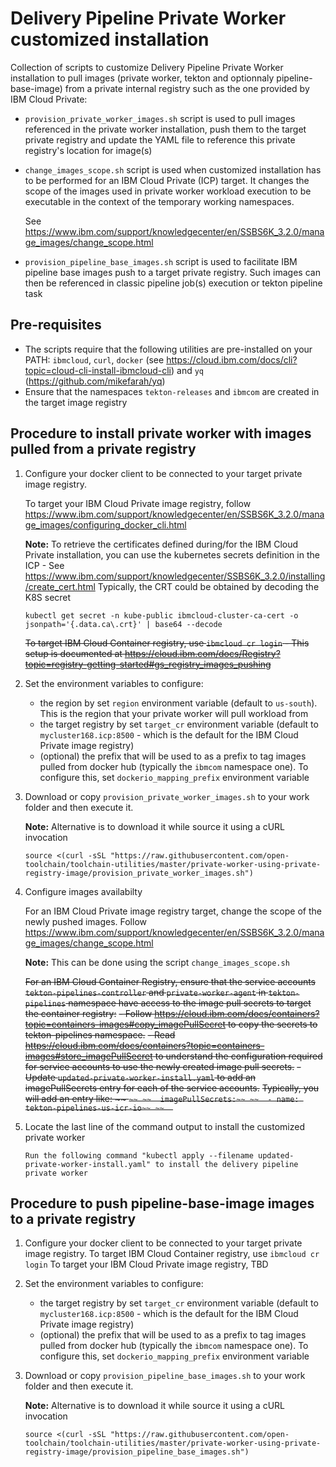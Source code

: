Delivery Pipeline Private Worker customized installation
================

Collection of scripts to customize Delivery Pipeline Private Worker installation to pull images (private worker, tekton and optionnaly pipeline-base-image) from a private internal registry such as the one provided by IBM Cloud Private:
- `provision_private_worker_images.sh` script is used to pull images referenced in the private worker installation, push them to the target private registry and update the YAML file to reference this private registry's location for image(s)
- `change_images_scope.sh` script is used when customized installation has to be performed for an IBM Cloud Private (ICP) target. It changes the scope of the images used in private worker workload execution to be executable in the context of the temporary working namespaces.
  
  See https://www.ibm.com/support/knowledgecenter/en/SSBS6K_3.2.0/manage_images/change_scope.html
- `provision_pipeline_base_images.sh` script is used to facilitate IBM pipeline base images push to a target private registry. Such images can then be referenced in classic pipeline job(s) execution or tekton pipeline task

## Pre-requisites
- The scripts require that the following utilities are pre-installed on your PATH: `ibmcloud`, `curl`, `docker` (see https://cloud.ibm.com/docs/cli?topic=cloud-cli-install-ibmcloud-cli) and `yq` (https://github.com/mikefarah/yq)
- Ensure that the namespaces `tekton-releases` and `ibmcom` are created in the target image registry

## Procedure to install private worker with images pulled from a private registry

1) Configure your docker client to be connected to your target private image registry.

   To target your IBM Cloud Private image registry, follow https://www.ibm.com/support/knowledgecenter/en/SSBS6K_3.2.0/manage_images/configuring_docker_cli.html
   
   __Note:__ To retrieve the certificates defined during/for the IBM Cloud Private installation, you can use the kubernetes secrets definition in the ICP - See https://www.ibm.com/support/knowledgecenter/SSBS6K_3.2.0/installing/create_cert.html
   Typically, the CRT could be obtained by decoding the K8S secret
   ```
   kubectl get secret -n kube-public ibmcloud-cluster-ca-cert -o jsonpath='{.data.ca\.crt}' | base64 --decode
   ```

   ~~To target IBM Cloud Container registry, use `ibmcloud cr login` - This setup is documented at https://cloud.ibm.com/docs/Registry?topic=registry-getting-started#gs_registry_images_pushing~~

2) Set the environment variables to configure:
   - the region by set `region` environment variable (default to `us-south`). This is the region that your private worker will pull workload from
   - the target registry by set `target_cr` environment variable (default to `mycluster168.icp:8500` - which is the default for the IBM Cloud Private image registry)
   - (optional) the prefix that will be used to as a prefix to tag images pulled from docker hub (typically the `ibmcom` namespace one). To configure this, set `dockerio_mapping_prefix` environment variable

3) Download or copy `provision_private_worker_images.sh` to your work folder and then execute it.

   __Note:__ Alternative is to download it while source it using a cURL invocation
   
   `source <(curl -sSL "https://raw.githubusercontent.com/open-toolchain/toolchain-utilities/master/private-worker-using-private-registry-image/provision_private_worker_images.sh")` 

4) Configure images availabilty

   For an IBM Cloud Private image registry target, change the scope of the newly pushed images. 
   Follow https://www.ibm.com/support/knowledgecenter/en/SSBS6K_3.2.0/manage_images/change_scope.html

   __Note:__ This can be done using the script `change_images_scope.sh`

   ~~For an IBM Cloud Container Registry, ensure that the service accounts `tekton-pipelines-controller` and `private-worker-agent` in `tekton-pipelines` namespace have access to the image pull secrets to target the container registry:~~
   ~~- Follow https://cloud.ibm.com/docs/containers?topic=containers-images#copy_imagePullSecret to copy the secrets to tekton-pipelines namespace.~~
   ~~- Read https://cloud.ibm.com/docs/containers?topic=containers-images#store_imagePullSecret to understand the configuration required for service accounts to use the newly created image pull secrets.~~
   ~~- Update `updated-private-worker-install.yaml` to add an imagePullSecrets entry for each of the service accounts.~~
   ~~Typically, you will add an entry like:
   ~~  ```~~
   ~~  imagePullSecrets:~~
   ~~  - name: tekton-pipelines-us-icr-io~~
   ~~  ```~~

5) Locate the last line of the command output to install the customized private worker
   ```
   Run the following command "kubectl apply --filename updated-private-worker-install.yaml" to install the delivery pipeline private worker
   ```

## Procedure to push pipeline-base-image images to a private registry

1) Configure your docker client to be connected to your target private image registry.
   To target IBM Cloud Container registry, use `ibmcloud cr login`
   To target your IBM Cloud Private image registry, TBD

2) Set the environment variables to configure:
   - the target registry by set `target_cr` environment variable (default to `mycluster168.icp:8500` - which is the default for the IBM Cloud Private image registry)
   - (optional) the prefix that will be used to as a prefix to tag images pulled from docker hub (typically the `ibmcom` namespace one). To configure this, set `dockerio_mapping_prefix` environment variable

3) Download or copy `provision_pipeline_base_images.sh` to your work folder and then execute it.

   __Note:__ Alternative is to download it while source it using a cURL invocation

   `source <(curl -sSL "https://raw.githubusercontent.com/open-toolchain/toolchain-utilities/master/private-worker-using-private-registry-image/provision_pipeline_base_images.sh")`
